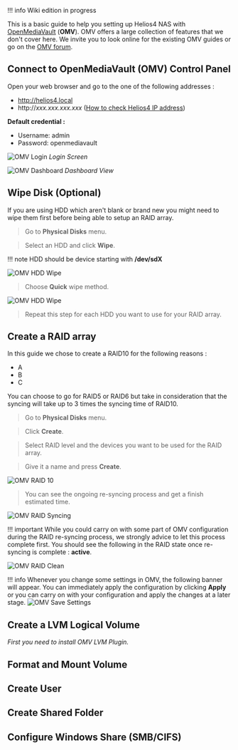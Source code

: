!!! info
    Wiki edition in progress

This is a basic guide to help you setting up Helios4 NAS with [OpenMediaVault](https://www.openmediavault.org/) (**OMV**). OMV offers a large collection of features that we don't cover here. We invite you to look online for the existing OMV guides or go on the [OMV forum](https://forum.openmediavault.org/).

## Connect to OpenMediaVault (OMV) Control Panel

Open your web browser and go to the one of the following addresses :

* http://helios4.local<br>
* http://*xxx.xxx.xxx.xxx* ([How to check Helios4 IP address](/install/#step-6-checkset-ip-address))

**Default credential :**

* Username: admin
* Password: openmediavault

![OMV Login](/img/omv/login.png)
*Login Screen*

![OMV Dashboard](/img/omv/dashboard.png)
*Dashboard View*

## Wipe Disk (Optional)

If you are using HDD which aren't blank or brand new you might need to wipe them first before being able to setup an RAID array.

> Go to **Physical Disks** menu.

> Select an HDD and click **Wipe**.

!!! note
    HDD should be device starting with **/dev/sdX**

![OMV HDD Wipe](/img/omv/disk-wipe1.png)

> Choose **Quick** wipe method.

![OMV HDD Wipe](/img/omv/disk-wipe2.png)

> Repeat this step for each HDD you want to use for your RAID array.


## Create a RAID array

In this guide we chose to create a RAID10 for the following reasons :

- A
- B
- C

You can choose to go for RAID5 or RAID6 but take in consideration that the syncing will take up to 3 times the syncing time of RAID10.

> Go to **Physical Disks** menu.

> Click **Create**.

> Select RAID level and the devices you want to be used for the RAID array.

> Give it a name and press **Create**.


![OMV RAID 10](/img/omv/create-raid10.png)

> You can see the ongoing re-syncing process and get a finish estimated time.

![OMV RAID Syncing](/img/omv/syncing-raid10.png)

!!! important
    While you could carry on with some part of OMV configuration during the RAID re-syncing process, we strongly advice to let this process complete first. You should see the following in the RAID state once re-syncing is complete : **active**.

![OMV RAID Clean](/img/omv/raid10-active.png)


!!! info
    Whenever you change some settings in OMV, the following banner will appear. You can immediately apply the configuration by clicking **Apply** or you can carry on with your configuration and apply the changes at a later stage.
![OMV Save Settings](/img/omv/save_settings.png)



## Create a LVM Logical Volume

*First you need to install OMV LVM Plugin.*

## Format and Mount Volume

## Create User

## Create Shared Folder

## Configure Windows Share (SMB/CIFS)
